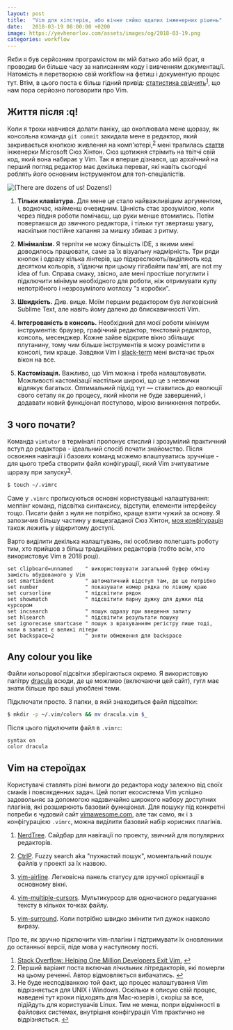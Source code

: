 ```yaml
---
layout: post
title:  "Vim для хіпстерів, або вічне сяйво вдалих інженерних рішень"
date:   2018-03-19 08:00:00 +0200
image: https://yevhenorlov.com/assets/images/og/2018-03-19.png
categories: workflow
---
```


Якби я був серйозним програмістом як мій батько або мій брат, я проводив би 
більше часу за написанням коду і вивченням документації. Натомість я перетворюю 
свій workflow на фетиш і документую процес тут. Втім, в цього поста є більш гідний 
привід: [статистика 
свідчить](/assets/images/img/country_stuck_vim-1-2-1024x1024.png)<sup><a href="#fn1" id="ref1">1</a></sup>, що
нам пора серйозно поговорити про Vim.

## Життя після :q!

Коли я трохи навчився долати паніку, що охоплювала мене щоразу, як консольна
команда `git commit` закидала мене в редактор, який закривається кнопкою
живлення на комп'ютері,<sup><a href="#fn2" id="ref2">2</a></sup> мені трапилась [стаття](https://medium.freecodecamp.org/lessons-from-my-first-year-of-live-coding-on-twitch-41a32e2f41c1)
інженерки Microsoft Сюз Хінтон. Сюз щотижня стрімить на твітчі свій код, який
вона набирає у Vim. Так я вперше дізнався, що архаїчний на перший
погляд редактор має декілька переваг, які навіть сьогодні роблять його основним
інструментом для топ-спеціалістів.

![(There are dozens of us! Dozens!)](/assets/images/gif/dozens-of-us.gif)

1. **Тільки клавіатура.** Для мене це стало найважливішим аргументом, і, водночас,
   найменш очевидним. Цінність стає зрозумілою, коли через півдня
   роботи помічаєш, що руки менше втомились. Потім повертаєшся до звичного
   редактора, і тільки тут звертаєш увагу, наскільки постійне хапання за мишку
   збиває з ритму.

2. **Мінімалізм.** Я терпіти не можу більшість IDE, з якими мені доводилось
   працювати, саме за їх візуальну надмірність. Три ряди кнопок і одразу кілька
   лінтерів, що підкреслюють/виділяють код десятком кольорів, з'їдаючи при цьому
   гігабайти пам'яті, are not my idea of fun. Справа смаку, звісно, але мені
   простіше погуглити і підключити мінімум необхідного для роботи, ніж отримувати
   купу непотрібного і незрозумілого мотлоху "з коробки".

3. **Швидкість.** Див. вище. Моїм першим редактором був легковісний Sublime Text,
   але навіть йому далеко до блискавичності Vim.

4. **Інтегрованість в консоль.** Необхідний для моєї роботи мінімум інструментів:
   браузер, графічний редактор, текстовий редактор, консоль, месенджер. Кожне
   зайве відкрите вікно збільшує плутанину, тому чим більше інструментів я можу
   розмістити в консолі, тим краще. Завдяки Vim і
   [slack-term](https://github.com/erroneousboat/slack-term) мені вистачає трьох
   вікон на все.

5. **Кастомізація.** Важливо, що Vim можна і треба налаштовувати. Можливості
   кастомізації настільки широкі, що це з незвички відлякує багатьох. Оптимальний
   підхід тут — ставитись до еволюції свого сетапу як до процесу, який ніколи не
   буде завершений, і додавати новий функціонал поступово, мірою виникнення потреби.

## З чого почати?

Команда `vimtutor` в терміналі пропонує стислий і зрозумілий практичний вступ
до редактора - ідеальний спосіб почати знайомство. Після освоєння навігації і
базових команд можемо влаштуватись зручніше - для цього треба створити файл
конфігурації, який Vim зчитуватиме щоразу при запуску<sup><a href="#fn3" id="ref3">3</a></sup>.

```bash
$ touch ~/.vimrc
```

Саме у `.vimrc` прописуються основні користувацькі налаштування: меппінг команд,
підсвітка синтаксису, відступи, елементи інтерфейсу тощо. Писати файл з нуля не
потрібно, краще взяти чужий за основу. Я запозичив більшу частину у вищезгаданої
Сюз Хінтон, [моя конфігурація](https://github.com/yevhenorlov/dotfiles/blob/master/.vimrc)
також лежить у відкритому доступі.

Варто виділити декілька налаштувань, які особливо полегшать роботу тим, хто
прийшов з більш традиційних редакторів (тобто всім, хто використовує Vim в 2018 році).

```
set clipboard=unnamed    " використовувати загальний буфер обміну замість вбудованого у Vim
set smartindent          " автоматичний відступ там, де це потрібно
set number               " показувати номер рядка по лівому краю
set cursorline           " підсвітити рядок
set showmatch            " підсвітити парну дужку для дужки під курсором
set incsearch            " пошук одразу при введення запиту
set hlsearch             " підсвітити результати пошуку
set ignorecase smartcase " пошук з врахуванням регістру лише тоді, коли в запиті є великі літери
set backspace=2          " зняти обмеження для backspace
```

## Any colour you like

Файли кольорової підсвітки зберігаються окремо. Я використовую палітру
[dracula](https://draculatheme.com/vim/) всюди, де це можливо (включаючи цей
сайт), гугл має знати більше про ваші улюблені теми.

Підключати просто. З папки, в якій знаходиться файл підсвітки:

```bash
$ mkdir -p ~/.vim/colors && mv dracula.vim $_
```

Після цього підключити файл в `.vimrc`:

```vim
syntax on
color dracula
```

## Vim на стероїдах

Користувачі ставлять різні вимоги до редактора коду залежно від своїх смаків і
повсякденних задач. Цей попит екосистема Vim успішно задовольняє за допомогою
надзвичайно широкого набору доступних плагінів, які розширюють базовий
функціонал. Для пошуку під конкретні потреби є чудовий сайт
[vimawesome.com](https://vimawesome.com/), але так само, як і з конфігурацією
`.vimrc`, можна виділити базовий набір корисних плагінів.

1. [NerdTree](https://github.com/scrooloose/nerdtree). Сайдбар для навігації по проекту, звичний для популярних редакторів.

2. [CtrlP](https://github.com/ctrlpvim/ctrlp.vim). Fuzzy search aka "пухнастий пошук", моментальний пошук файлів у проекті за їх назвою.

3. [vim-airline](https://github.com/vim-airline/vim-airline). Легковісна панель статусу для зручної орієнтації в основному вікні.

4. [vim-multiple-cursors](https://github.com/terryma/vim-multiple-cursors/).
   Мультикурсор для одночасного редагування тексту в кількох точках файлу.

5. [vim-surround](https://github.com/tpope/vim-surround). Коли потрібно швидко змінити
   тип дужок навколо виразу.

Про те, як зручно підключити vim-плагіни і підтримувати їх оновленими до останньої
версії, піде мова у наступному пості.

<aside class="footnotes">
  <ol><li id="fn1"><a href="https://stackoverflow.blog/2017/05/23/stack-overflow-helping-one-million-developers-exit-vim/">Stack Overflow: Helping One Million Developers Exit Vim.</a>
  <a href="#ref1" title="Повернутися до зноски 1 в тексті.">&#8617;</a></li>
    <li id="fn2">Перший варіант поста включав лічильник літредакторів, які
    померли на цьому реченні. Автор відмовляється вибачатись.
<a href="#ref2" title="Повернутися до зноски 2 в тексті.">&#8617;</a></li>

<li id="fn3">Не буде несподіванкою той факт, що процес налаштування Vim відрізняється для UNIX і
Windows. Оскільки я описую свій процес, наведені тут кроки підходять для Mac-юзерів
і, скоріш за все, підійдуть для користувачів Linux. Тим не менш, попри відмінності в
файлових системах, внутрішня конфігурація Vim практично не відрізняється.
<a href="#ref3" title="Повернутися до зноски 3 в тексті.">&#8617;</a></li>
  </ol>
</aside>
